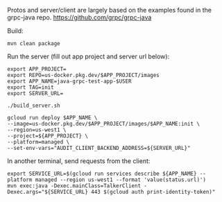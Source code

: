 Protos and server/client are largely based on the examples found in the grpc-java repo. https://github.com/grpc/grpc-java

Build:

```
mvn clean package
```

Run the server (fill out app project and server url below):
```
export APP_PROJECT=
export REPO=us-docker.pkg.dev/$APP_PROJECT/images
export APP_NAME=java-grpc-test-app-$USER
export TAG=init
export SERVER_URL=

./build_server.sh

gcloud run deploy $APP_NAME \
--image=us-docker.pkg.dev/$APP_PROJECT/images/$APP_NAME:init \
--region=us-west1 \
--project=${APP_PROJECT} \
--platform=managed \
--set-env-vars="AUDIT_CLIENT_BACKEND_ADDRESS=${SERVER_URL}"
```

In another terminal, send requests from the client:
```
export SERVICE_URL=$(gcloud run services describe ${APP_NAME} --platform managed --region us-west1 --format 'value(status.url)')
mvn exec:java -Dexec.mainClass=TalkerClient -Dexec.args="${SERVICE_URL} 443 $(gcloud auth print-identity-token)"
```